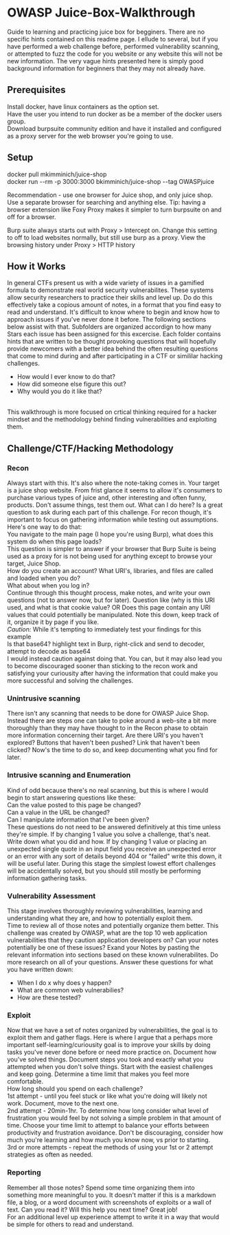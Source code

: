 # OWASP Juice-Box-Walkthrough
Guide to learning and practicing juice box for begginers. There are no specific hints contained on this readme page. I ellude to several, but if you have performed a web challenge before, performed vulnerability scanning, or attempted to fuzz the code for you website or any website this will not be new information. The very vague hints presented here is simply good background information for beginners that they may not already have.

## Prerequisites
Install docker, have linux containers as the option set.<br /> 
Have the user you intend to run docker as be a member of the docker users group.<br /> 
Download burpsuite community edition and have it installed and configured as a proxy server for the web browser you're going to use.<br /> 


## Setup
docker pull mkimminich/juice-shop<br /> 
docker run --rm -p 3000:3000 bkimminich/juice-shop --tag OWASPjuice<br /> 

Recommendation - use one browser for Juice shop, and only juice shop. Use a separate browser for searching and anything else.
Tip: having a browser extension like Foxy Proxy makes it simpler to turn burpsuite on and off for a browser.<br /> 

Burp suite always starts out with Proxy > Intercept on. Change this setting to off to load websites normally, but still use burp as a proxy.
View the browsing history under Proxy > HTTP history<br /> 

## How it Works
In general CTFs present us with a wide variety of issues in a gamified formula to demonstrate real world security vulnerabilites. These systems allow security researchers to practice their skills and level up. Do do this effectively take a copious amount of notes, in a format that you find easy to read and understand. It's difficult to know where to begin and know how to approach issues if you've never done it before. The following sections below assist with that. Subfolders are organized accordign to how many Stars each issue has been assigned for this excercise. Each folder contains hints that are written to be thought provoking questions that will hopefully provide newcomers with a better idea behind the often resulting questions that come to mind during and after participating in a CTF or simililar hacking challenges. 
* How would I ever know to do that?
* How did someone else figure this out?
* Why would you do it like that?
<br /> 
This walkthrough is more focused on crtical thinking required for a hacker mindset and the methodology behind finding vulnerabilities and exploiting them.

## Challenge/CTF/Hacking Methodology
### Recon
Always start with this. It's also where the note-taking comes in. Your target is a juice shop website. From frist glance it seems to allow it's consumers to purchase various types of juice and, other interesting and often funny, products. Don't assume things, test them out. What can I do here? Is a great question to ask during each part of this challenge. For recon though, it's important to focus on gathering information while testing out assumptions. Here's one way to do that:<br /> 
You navigate to the main page (I hope you're using Burp), what does this system do when this page loads?<br /> 
This question is simpler to answer if your browser that Burp Suite is being used as a proxy for is not being used for anything except to browse your target, Juice Shop. <br /> 
How do you create an account? What URI's, libraries, and files are called and loaded when you do? <br /> 
What about when you log in? <br /> 
Continue through this thought process, make notes, and write your own questions (not to answer now, but for later). Question like (why is this URI used, and what is that cookie value? OR Does this page contain any URI values that could potentially be manipulated. Note this down, keep track of it, organize it by page if you like. <br /> 
*Caution:* While it's tempting to immediately test your findings for this example <br /> 
Is that base64? highlight text in Burp, right-click and send to decoder, attempt to decode as base64 <br /> 
I would instead caution against doing that. You can, but it may also lead you to become discouraged sooner than sticking to the recon work and satisfying your curiousity after having the information that could make you more successful and solving the challenges.

### Unintrusive scanning
There isn't any scanning that needs to be done for OWASP Juice Shop. Instead there are steps one can take to poke around a web-site a bit more thoroughly than they may have thought to in the Recon phase to obtain more information concerning their target. Are there URI's you haven't explored? Buttons that haven't been pushed? Link that haven't been clicked? Now's the time to do so, and keep documenting what you find for later.

### Intrusive scanning and Enumeration
Kind of odd because there's no real scanning, but this is where I would begin to start answering questions like these: <br /> 
Can the value posted to this page be changed? <br /> 
Can a value in the URL be changed? <br /> 
Can I manipulate information that I've been given? <br /> 
These questions do not need to be answered definitively at this time unless they're simple. If by changing 1 value you solve a challenge, that's neat. Write down what you did and how. If by changing 1 value or placing an unexpected single quote in an input field you receive an unexpected error or an error with any sort of details beyond 404 or "failed" write this down, it will be useful later. During this stage the simplest lowest effort challenges will be accidentally solved, but you should still mostly be performing information gathering tasks.

### Vulnerability Assessment
This stage involves thoroughly reviewing vulnerabilities, learning and understanding what they are, and how to potentially exploit them.
<br /> 
Time to review all of those notes and potentially organize them better. This challenge was created by OWASP, what are the top 10 web application vulnerabilities that they caution application developers on? Can your notes potentially be one of these issues? Exand your Notes by pasting the relevant information into sections based on these known vulnerabilites. Do more research on all of your questions. Answer these questions for what you have written down:
* When I do x why does y happen? 
* What are common web vulnerabilies?
* How are these tested?

### Exploit
Now that we have a set of notes organized by vulnerabilities, the goal is to exploit them and gather flags. Here is where I argue that a perhaps more important self-learning/curiousity goal is to improve your skills by doing tasks you've never done before or need more practice on. Document how you've solved things. Document steps you took and exactly what you attempted when you don't solve things. Start with the easiest challenges and keep going. Determine a time limit that makes you feel more comfortable. <br /> 
How long should you spend on each challenge? <br /> 
1st attempt - until you feel stuck or like what you're doing will likely not work. Document, move to the next one.<br /> 
2nd attempt - 20min-1hr. To determine how long consider what level of frustration you would feel by not solving a simple problem in that amount of time. Choose your time limit to attempt to balance your efforts between productivity and frustration avoidance. Don't be discouraging, consider how much you're learning and how much you know now, vs prior to starting. <br /> 
3rd or more attempts - repeat the methods of using your 1st or 2 attempt strategies as often as needed.<br /> 

### Reporting
Remember all those notes? Spend some time organizing them into something more meaningful to you. It doesn't matter if this is a markdown file, a blog, or a word document with screenshots of exploits or a wall of text. Can you read it? Will this help you next time? Great job! <br /> 
For an additional level up experience attempt to write it in a way that would be simple for others to read and understand.
